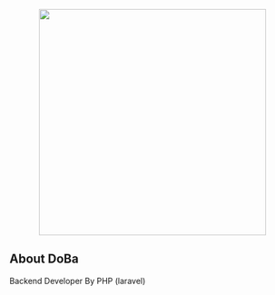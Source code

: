<p align="center"><a href="#" target="_blank"><img src="http://morooo.space/front/new%20wax/imgs/logo.png" width="400"></a></p>



## About DoBa 

Backend Developer By PHP (laravel)

